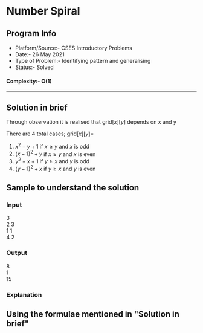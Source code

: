 # Number Spiral
## Program Info
- Platform/Source:- CSES Introductory Problems
- Date:- 26 May 2021
- Type of Problem:- Identifying pattern and generalising
- Status:- Solved
#### Complexity:- O(1)
---
## Solution in brief
Through observation it is realised that $\text{grid}[x][y]$ depends on x and y

There are 4 total cases; $\text{grid}[x][y] =$
1. $x^2 - y + 1$ if $x ≥ y\text{ and } x\text{ is odd}$
2. $(x-1)^2 + y$ if $x ≥ y\text{ and } x\text{ is even}$
3. $y^2 - x + 1$ if $y ≥ x\text{ and } y\text{ is odd}$
4. $(y-1)^2 + x$ if $y ≥ x\text{ and } y\text{ is even}$

## Sample to understand the solution

### Input
3\
2 3\
1 1\
4 2

### Output
8\
1\
15

### Explanation
Using the formulae mentioned in "Solution in brief"
---